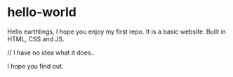# hello-world
Hello earthlings, I hope you enjoy my first repo. It is a basic website. Built in HTML, CSS and JS.

//
I have no idea what it does..

I hope you find out.
